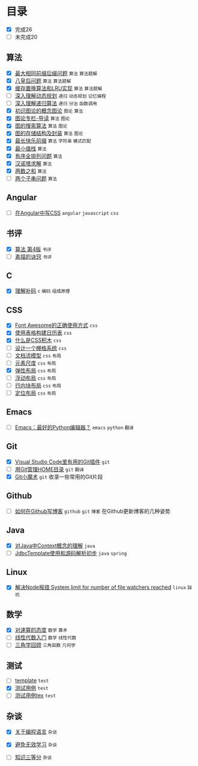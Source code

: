 # 目录

- [x] 完成26
- [ ] 未完成20

## 算法

- [x] [最大相同前缀后缀问题](articles/algorithm/classical-algorithm-maximum-same-prefix-suffix/) `算法`  `算法题解`   
- [x] [八皇后问题](articles/algorithm/classical-algorithm-n-queens/) `算法`  `算法题解`   
- [x] [缓存置换算法和LRU实现](articles/algorithm/classical-algotithm-for-cache-replacement/) `算法`  `算法题解`   
- [ ] [深入理解动态规划](articles/algorithm/deep-understanding-of-dynamic-programming/) `递归`  `动态规划`  `记忆编程`   
- [ ] [深入理解递归算法](articles/algorithm/deep-understanding-of-recursion/) `递归`  `分治`  `函数调用`   
- [x] [初识图论的概念图论](articles/algorithm/graph-theory-first-learn-and-concepts/) `图论`  `算法`   
- [x] [图论专栏-导读](articles/algorithm/graph-theory-guide/) `算法`  `图论`   
- [x] [图的搜索算法](articles/algorithm/graph-theory-search/) `算法`  `图论`   
- [x] [图的存储结构及封装](articles/algorithm/graph-theory-storage-structure/) `算法`  `图论`   
- [x] [最长快乐前缀](articles/algorithm/question-longest-happy-prefix/) `算法`  `字符串`  `模式匹配`   
- [x] [最小值栈](articles/algorithm/question-min-num-of-stack/) `算法`   
- [x] [有序全排列问题](articles/algorithm/question-next-permutation/) `算法`   
- [x] [汉诺塔求解](articles/algorithm/question-recursion-hanoi/) `算法`   
- [x] [两数之和](articles/algorithm/question-sum-of-two-numbers/) `算法`   
- [ ] [两个子串问题](articles/algorithm/question-two-substrings/) `算法`   

## Angular

- [ ] [在Angular中写CSS](articles/angular/css-in-angular/) `angular`  `javascript`  `css`   

## 书评

- [x] [算法 第4版](articles/book/review-of-algorithm4th/) `书评`   
- [ ] [素描的诀窍](articles/book/review-of-keys-to-drawing/) `书评`   

## C

- [x] [理解补码](articles/c/understand-complement-code/) `c`  `编码`  `组成原理`   

## CSS

- [x] [Font Awesome的正确使用方式](articles/css/css-building-blocks/correct-use-of-fa/) `css`   
- [x] [使用表格构建日历表](articles/css/css-building-blocks/table-based-calendar/) `css`   
- [x] [什么是CSS积木](articles/css/css-building-blocks/what-is-this/) `css`   
- [ ] [设计一个栅格系统](articles/css/design-a-grid-system/) `css`   
- [ ] [文档流模型](articles/css/layout/document-flow/) `css`  `布局`   
- [ ] [元素尺度](articles/css/layout/element-scale/) `css`  `布局`   
- [x] [弹性布局](articles/css/layout/flexible-layout/) `css`  `布局`   
- [ ] [浮动布局](articles/css/layout/float-layout/) `css`  `布局`   
- [ ] [行内块布局](articles/css/layout/inline-layout/) `css`  `布局`   
- [ ] [定位布局](articles/css/layout/position-layout/) `css`  `布局`   

## Emacs

- [ ] [Emacs：最好的Python编辑器？](articles/emacs/emacs-the-best-python-editor/) `emacs`  `python`  `翻译`   

## Git

- [x] [Visual Studio Code里有用的Git插件](articles/git/git-extensions-in-vsc/) `git`   
- [ ] [用Git管理HOME目录](articles/git/git-home/) `git`  `翻译`   
- [x] [Git小魔术](articles/git/git-tricks/) `git`   收录一些常用的Git片段

## Github

- [ ] [如何在Github写博客](articles/github/how-to-blog-in-github/) `github`  `git`  `博客`   在Github更新博客的几种姿势

## Java

- [x] [对Java中Context概念的理解](articles/java/context-concept-in-java/) `java`   
- [ ] [JdbcTemplate使用和源码解析初步](articles/java/spring-learn-jebctemplate-src/) `java`  `spring`   

## Linux

- [x] [解决Node报错 System limit for number of file watchers reached](articles/linux/solution-for-kde-node-watch-limit-error/) `linux`  `踩坑`   

## 数学

- [x] [对速算的态度](articles/math/attitude-to-quick-calculation/) `数学`  `算术`   
- [ ] [线性代数入门](articles/math/linear-algebra-guide/) `数学`  `线性代数`   
- [ ] [三角学回顾](articles/math/review-of-trigonometry/) `三角函数`  `几何学`   

## 测试

- [ ] [template](articles/template/) `test`   
- [x] [测试用例](articles/test/) `test`   
- [ ] [测试用例tex](articles/tex/test/) `test`   

## 杂谈

- [x] [关于编程语言](articles/yet/about-languages/) `杂谈`   
- [x] [避免无效学习](articles/yet/avoid-ineffective-study/) `杂谈`   
- [ ] [知识三等分](articles/yet/three-parts-of-knowledge/) `杂谈`   

